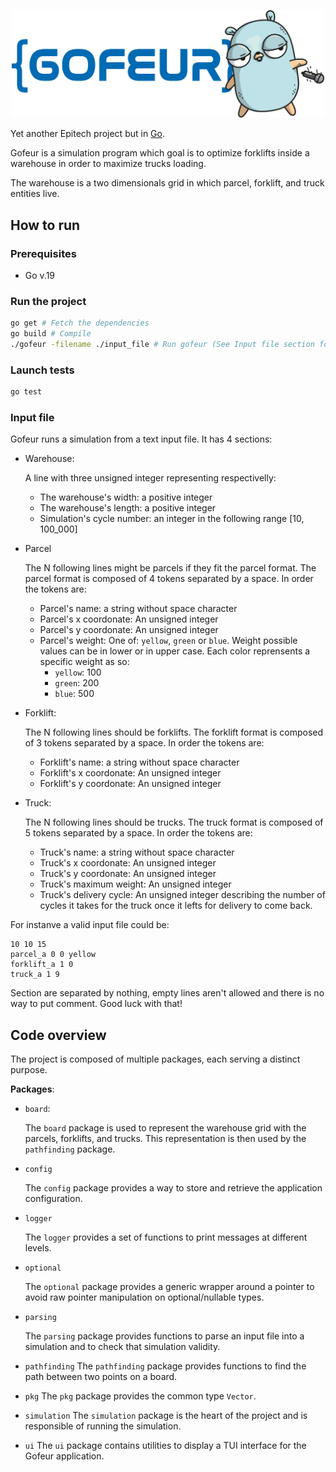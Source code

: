 <p align="center">
  <a>
    <img alt="GOFEUR Logo" src="./gofeur_logo.png" style="width:500px;"/>
  </a>
</p>

Yet another Epitech project but in [Go](https://never-again.go).

Gofeur is a simulation program which goal is to optimize forklifts inside a
warehouse in order to maximize trucks loading.

The warehouse is a two dimensionals grid in which parcel, forklift, and truck
entities live.

## How to run

### Prerequisites

- Go v.19

### Run the project
```bash
go get # Fetch the dependencies
go build # Compile
./gofeur -filename ./input_file # Run gofeur (See Input file section for the file format)
```

### Launch tests
```bash
go test
```

### Input file 

Gofeur runs a simulation from a text input file. It has 4 sections:
- Warehouse:

  A line with three unsigned integer representing respectivelly:
  - The warehouse's width: a positive integer
  - The warehouse's length: a positive integer
  - Simulation's cycle number: an integer in the following range [10, 100_000]
- Parcel
  
  The N following lines might be parcels if they fit the parcel format. The
  parcel format is composed of 4 tokens separated by a space. In order the
  tokens are:
    - Parcel's name: a string without space character
    - Parcel's x coordonate: An unsigned integer
    - Parcel's y coordonate: An unsigned integer
    - Parcel's weight: One of: `yellow`, `green` or `blue`. Weight possible
      values can be in lower or in upper case.
      Each color reprensents a specific weight as so:
        - `yellow`: 100
        - `green`: 200
        - `blue`: 500

- Forklift:

  The N following lines should be forklifts. The forklift format is composed of
  3 tokens separated by a space. In order the tokens are:
    - Forklift's name: a string without space character
    - Forklift's x coordonate: An unsigned integer
    - Forklift's y coordonate: An unsigned integer

- Truck:

  The N following lines should be trucks. The truck format is composed of
  5 tokens separated by a space. In order the tokens are:
    - Truck's name: a string without space character
    - Truck's x coordonate: An unsigned integer
    - Truck's y coordonate: An unsigned integer
    - Truck's maximum weight: An unsigned integer
    - Truck's delivery cycle: An unsigned integer describing the number of
      cycles it takes for the truck once it lefts for delivery to come back.

For instanve a valid input file could be:
```
10 10 15
parcel_a 0 0 yellow
forklift_a 1 0
truck_a 1 9
```

Section are separated by nothing, empty lines aren't allowed and there is no
way to put comment. Good luck with that!

## Code overview

The project is composed of multiple packages, each serving a
distinct purpose.

**Packages**:
- `board`:

  The `board` package is used to represent the warehouse grid with
  the parcels, forklifts, and trucks. This representation is then
  used by the `pathfinding` package.

- `config`

  The `config` package provides a way to store and retrieve the application
  configuration.

- `logger`

  The `logger` provides a set of functions to print messages at different
  levels.

- `optional`

  The `optional` package provides a generic wrapper around a pointer
  to avoid raw pointer manipulation on optional/nullable types. 
 

- `parsing`

  The `parsing` package provides functions to parse an input file into a
  simulation and to check that simulation validity.

- `pathfinding`
  The `pathfinding` package provides functions to find the path between two
  points on a board.
  
- `pkg`
  The `pkg` package provides the common type `Vector`.

- `simulation`
  The `simulation` package is the heart of the project and is responsible of
  running the simulation.
  
- `ui`
  The `ui` package contains utilities to display a TUI interface for the Gofeur
  application.
